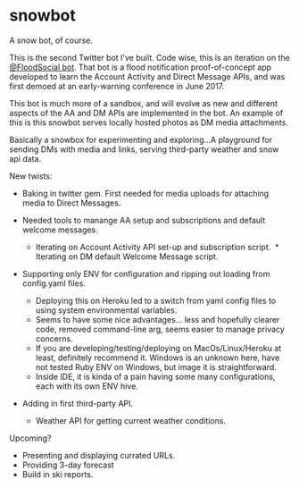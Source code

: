 # snowbot
A snow bot, of course.

This is the second Twitter bot I've built. Code wise, this is an iteration on the [@FloodSocial bot](https://github.com/jimmoffitt/FloodSocial). That bot is a flood notification proof-of-concept app developed to learn the Account Activity and Direct Message APIs, and was first demoed at an early-warning conference in June 2017.

This bot is much more of a sandbox, and will evolve as new and different aspects of the AA and DM APIs are implemented in the bot. An example of this is this snowbot serves locally hosted photos as DM media attachments. 

Basically a snowbox for experimenting and exploring...A playground for sending DMs with media and links, serving third-party weather and snow api data. 

New twists:

* Baking in twitter gem. First needed for media uploads for attaching media to Direct Messages.

* Needed tools to manange AA setup and subscriptions and default welcome messages.
  * Iterating on Account Activity API set-up and subscription script.
  * Iterating on DM default Welcome Message script.

* Supporting only ENV for configuration and ripping out loading from config.yaml files. 
  * Deploying this on Heroku led to a switch from yaml config files to using system environmental variables.
  * Seems to have some nice advantages... less and hopefully clearer code, removed command-line arg, seems easier to manage privacy concerns. 
  * If you are developing/testing/deploying on MacOs/Linux/Heroku at least, definitely recommend it. Windows is an unknown here, have not tested Ruby ENV on Windows, but image it is straightforward.
  * Inside IDE, it is kinda of a pain having some many configurations, each with its own ENV hive.
  
* Adding in first third-party API.
  * Weather API for getting current weather conditions.

Upcoming? 

* Presenting and displaying currated URLs.
* Providing 3-day forecast
* Build in ski reports.



